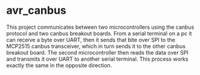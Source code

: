 # avr_canbus

 This project communicates between two microcontrollers using the canbus protocol and 
two canbus breakout boards. From a serial terminal on a pc it can receive a byte over UART, 
then it sends that bite over SPI to the MCP2515 canbus transceiver, which in turn sends it to the 
other canbus breakout board. The second microcontroller then reads the data over SPI and 
transmits it over UART to another serial terminal. This process works exactly the same in the 
opposite direction. 